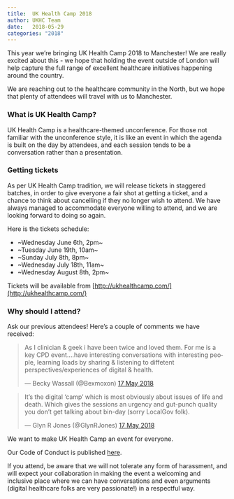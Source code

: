 ```yaml
---
title:  UK Health Camp 2018
author: UKHC Team
date:   2018-05-29
categories: "2018"
---
```

This year we’re bringing UK Health Camp 2018 to Manchester! We are really excited about this - we hope that holding the event outside of London will help capture the full range of excellent healthcare initiatives happening around the country. 

We are reaching out to the healthcare community in the North, but we hope that plenty of attendees will travel with us to Manchester.

### What is UK Health Camp?

UK Health Camp is a healthcare-themed unconference. For those not familiar with the unconference style, it is like an event in which the agenda is built on the day by attendees, and each session tends to be a conversation rather than a presentation.

### Getting tickets

As per UK Health Camp tradition, we will release tickets in staggered batches, in order to give everyone a fair shot at getting a ticket, and a chance to think about cancelling if they no longer wish to attend. We have always managed to accommodate everyone willing to attend, and we are looking forward to doing so again.

Here is the tickets schedule:
- ~Wednesday June 6th, 2pm~
- ~Tuesday June 19th, 10am~
- ~Sunday July 8th, 8pm~
- ~Wednesday July 18th, 11am~
- ~Wednesday August 8th, 2pm~

Tickets will be available from [http://ukhealthcamp.com/](http://ukhealthcamp.com/)

### Why should I attend?

Ask our previous attendees! Here’s a couple of comments we have received:

<blockquote class="twitter-tweet" data-conversation="none" data-lang="en-gb"><p lang="en" dir="ltr">As I clinician &amp; geek i have been twice and loved them. For me is a key CPD event....have interesting conversations with interesting people, learning loads by sharing &amp; listening to diffetent perspectives/experiences of digital &amp; health.</p>&mdash; Becky Wassall (@Bexmoxon) <a href="https://twitter.com/Bexmoxon/status/997015337102139393?ref_src=twsrc%5Etfw">17 May 2018</a></blockquote>

<blockquote class="twitter-tweet" data-conversation="none" data-lang="en-gb"><p lang="en" dir="ltr">It’s the digital ‘camp’ which is most obviously about issues of life and death. Which gives the sessions an urgency and gut-punch quality you don’t get talking about bin-day (sorry LocalGov folk).</p>&mdash; Glyn R Jones (@GlynRJones) <a href="https://twitter.com/GlynRJones/status/997248721875156992?ref_src=twsrc%5Etfw">17 May 2018</a></blockquote>

We want to make UK Health Camp an event for everyone. 

Our Code of Conduct is published [here](/code-of-conduct). 

If you attend, be aware that we will not tolerate any form of harassment, and will expect your collaboration in making the event a welcoming and inclusive place where we can have conversations and even arguments (digital healthcare folks are very passionate!) in a respectful way.

<script async src="https://platform.twitter.com/widgets.js" charset="utf-8"></script>
